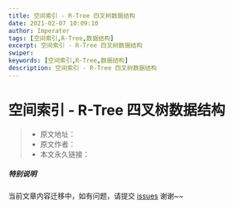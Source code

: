 ```yaml
---
title: 空间索引 - R-Tree 四叉树数据结构
date: 2021-02-07 10:09:10
author: Imperater
tags: [空间索引,R-Tree,数据结构]
excerpt: 空间索引 - R-Tree 四叉树数据结构
swiper:
keywords: [空间索引,R-Tree,数据结构]
description: 空间索引 - R-Tree 四叉树数据结构
---
```


# 空间索引 - R-Tree 四叉树数据结构

> * 原文地址：[]()
> * 原文作者：[]()
> * 本文永久链接：[]()

##### **特别说明**

当前文章内容迁移中，如有问题，请提交 [issues](https://github.com/Starrier/starrier.github.io/issues) 谢谢~~

